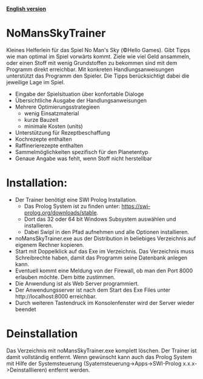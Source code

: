 **[English version](https://github.com/SchwertAs/NoMansSkyTrainer/wiki)**

# NoMansSkyTrainer
Kleines Helferlein für das Spiel No Man's Sky (©Hello Games). Gibt Tipps wie man optimal im Spiel vorwärts kommt.
Ziele wie viel Geld ansammeln, oder einen Stoff mit wenig Grundstoffen zu bekommen sind mit dem Programm direkt erreichbar. Mit konkreten Handlungsanweisungen unterstützt das Programm den Spieler. Die Tipps berücksichtigt dabei die jeweilige Lage im Spiel.
- Eingabe der Spielsituation über konfortable Dialoge
- Übersichtliche Ausgabe der Handlungsanweisungen
- Mehrere Optimierungsstrategieen 
  - wenig Einsatzmaterial
  - kurze Bauzeit
  - minimale Kosten (units)
- Unterstützung für Rezeptbeschaffung
- Kochrezepte enthalten
- Raffinerierezepte enthalten
- Sammelmöglichkeiten spezifisch für den Planetentyp
- Genaue Angabe was fehlt, wenn Stoff nicht herstellbar 

# Installation:
- Der Trainer benötigt eine SWI Prolog Installation. 
  - Das Prolog System ist zu finden unter: https://swi-prolog.org/downloads/stable.
  - Dort das 32 oder 64 bit Windows Subsystem auswählen und installieren. 
  - Dabei Swipl in den Pfad aufnehmen und alle Optionen installieren.
- noMansSkyTrainer.exe aus der Distribution in beliebiges Verzeichnis auf eigenem Rechner kopieren.
- Start mit Doppelklick auf das Exe im Verzeichnis. Das Verzeichnis muss Schreibrechte haben, damit das Programm seine Datenbank anlegen kann.
- Eventuell kommt eine Meldung von der Firewall, ob man den Port 8000 erlauben möchte. Dem bitte zustimmen.
- Die Anwendung ist als Web Server programmiert.
- Der Anwendungsserver ist nach dem Start des Exe Files unter http://localhost:8000 erreichbar.
- Durch weiteren Tastendruck im Konsolenfenster wird der Server wieder beendet

# Deinstallation
Das Verzeichnis mit noMansSkyTrainer.exe komplett löschen. Der Trainer ist damit vollständig entfernt. Wenn gewünscht kann auch das Prolog System mit Hilfe der Systemsteuerung (Syatemsteuerung->Apps->SWI-Prolog x.x.x->Deinstalllieren) entfernt werden.
